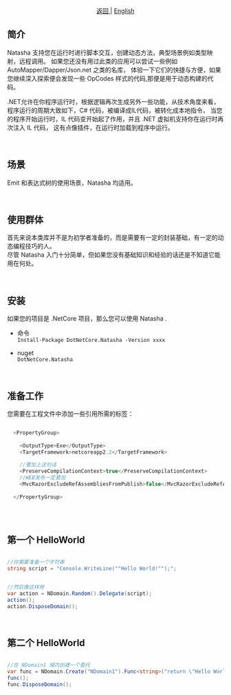 <p align="center">
 <a href="https://natasha.dotnetcore.xyz/"> 返回 </a> |  <a href="https://natasha.dotnetcore.xyz/en/getting-started.html">English</a>
</p>  


## 简介

Natasha 支持您在运行时进行脚本交互，创建动态方法，典型场景例如类型映射，远程调用。
如果您还没有用过此类的应用可以尝试一些例如 AutoMapper/Dapper/Json.net 之类的名库，
体验一下它们的快捷与方便，如果您继续深入探索便会发现一些 OpCodes 样式的代码,那便是用于动态构建的代码。

.NET允许在你程序运行时，根据逻辑再次生成另外一些功能，从技术角度来看，
程序运行的周期大致如下，C# 代码，被编译成IL代码，被转化成本地指令，
当您的程序开始运行时，IL 代码变开始起了作用，并且 .NET 虚拟机支持你在运行时再次注入 IL 代码，
这有点像插件，在运行时加载到程序中运行。  

<br/>  

## 场景

Emit 和表达式树的使用场景，Natasha 均适用。  


<br/>  

## 使用群体

首先来说本类库并不是为初学者准备的，而是需要有一定的封装基础，有一定的动态编程技巧的人。  
尽管 Natasha 入门十分简单，但如果您没有基础知识和经验的话还是不知道它能用在何处。  


<br/>  


## 安装

如果您的项目是 .NetCore 项目，那么您可以使用 Natasha .    

 - 命令  
 `Install-Package DotNetCore.Natasha -Version xxxx`  
 
 - nuget  
  `DotNetCore.Natasha`  


<br/>  


## 准备工作

您需要在工程文件中添加一些引用所需的标签：

```C#

  <PropertyGroup>
  
    <OutputType>Exe</OutputType>
    <TargetFramework>netcoreapp2.2</TargetFramework>
    
    //要加上这句话
    <PreserveCompilationContext>true</PreserveCompilationContext> 
    //WEB发布一定要加
    <MvcRazorExcludeRefAssembliesFromPublish>false</MvcRazorExcludeRefAssembliesFromPublish> 
    
  </PropertyGroup>
 
```  


<br/>  

##  第一个 HelloWorld

```C#

//你需要准备一个字符串
string script = "Console.WriteLine(""Hello World!"");";


//然后像这样用
var action = NDomain.Random().Delegate(script);
action();
action.DisposeDomain();

```

<br/>  

## 第二个 HelloWorld

```C#

//在 NDomain1 域内创建一个委托
var func = NDomain.Create("NDomain1").Func<string>("return \"Hello World!\";");
func();
func.DisposeDomain();

```
